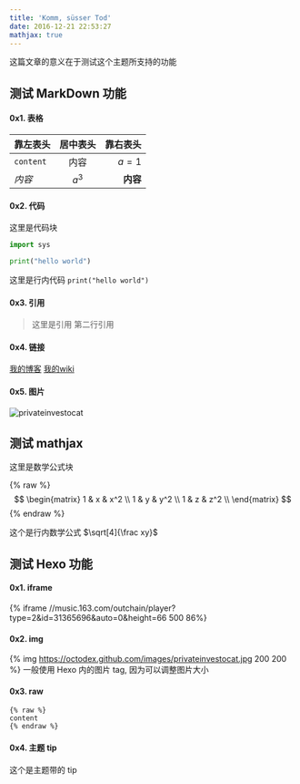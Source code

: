 ```yaml
---
title: 'Komm, süsser Tod'
date: 2016-12-21 22:53:27
mathjax: true
---
```



这篇文章的意义在于测试这个主题所支持的功能

<!--more-->


## 测试 MarkDown 功能

#### 0x1. 表格

| 靠左表头 | 居中表头 | 靠右表头 | 
|:---- | :----: |-----:|
| `content`| 内容 | $a=1$|
| *内容* | $a^3$ | **内容** |


#### 0x2. 代码

这里是代码块

``` python
import sys

print("hello world")
```

这里是行内代码 `print("hello world")`

#### 0x3. 引用

> 这里是引用
> 第二行引用


#### 0x4. 链接

[我的博客](http://blog.fatezero.org)
[我的wiki](http://wiki.fatezero.org)


#### 0x5. 图片

![privateinvestocat](https://octodex.github.com/images/privateinvestocat.jpg)


## 测试 mathjax

这里是数学公式块

{% raw %}
$$
        \begin{matrix}
        1 & x & x^2 \\
        1 & y & y^2 \\
        1 & z & z^2 \\
        \end{matrix}
$$
{% endraw %}

这个是行内数学公式 $\sqrt[4]{\frac xy}$


## 测试 Hexo 功能

#### 0x1. iframe

{% iframe //music.163.com/outchain/player?type=2&id=31365696&auto=0&height=66 500 86%}

#### 0x2. img

{% img https://octodex.github.com/images/privateinvestocat.jpg 200 200 %}
一般使用 Hexo 内的图片 tag, 因为可以调整图片大小

#### 0x3. raw

```
{% raw %}
content
{% endraw %}
```

#### 0x4. 主题 tip
<div class="tip">
    这个是主题带的 tip
</div>


